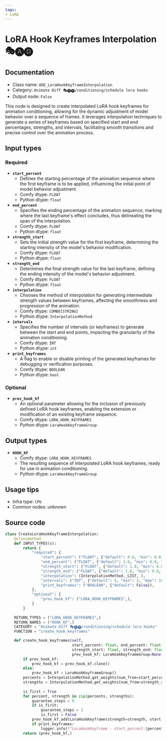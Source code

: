 ```yaml
---
tags:
- LoRA
---
```


# LoRA Hook Keyframes Interpolation 🎭🅐🅓
## Documentation
- Class name: `ADE_LoraHookKeyframeInterpolation`
- Category: `Animate Diff 🎭🅐🅓/conditioning/schedule lora hooks`
- Output node: `False`

This node is designed to create interpolated LoRA hook keyframes for animation conditioning, allowing for the dynamic adjustment of model behavior over a sequence of frames. It leverages interpolation techniques to generate a series of keyframes based on specified start and end percentages, strengths, and intervals, facilitating smooth transitions and precise control over the animation process.
## Input types
### Required
- **`start_percent`**
    - Defines the starting percentage of the animation sequence where the first keyframe is to be applied, influencing the initial point of model behavior adjustment.
    - Comfy dtype: `FLOAT`
    - Python dtype: `float`
- **`end_percent`**
    - Specifies the ending percentage of the animation sequence, marking where the last keyframe's effect concludes, thus delineating the span of the interpolation.
    - Comfy dtype: `FLOAT`
    - Python dtype: `float`
- **`strength_start`**
    - Sets the initial strength value for the first keyframe, determining the starting intensity of the model's behavior modification.
    - Comfy dtype: `FLOAT`
    - Python dtype: `float`
- **`strength_end`**
    - Determines the final strength value for the last keyframe, defining the ending intensity of the model's behavior adjustment.
    - Comfy dtype: `FLOAT`
    - Python dtype: `float`
- **`interpolation`**
    - Chooses the method of interpolation for generating intermediate strength values between keyframes, affecting the smoothness and progression of the animation.
    - Comfy dtype: `COMBO[STRING]`
    - Python dtype: `InterpolationMethod`
- **`intervals`**
    - Specifies the number of intervals (or keyframes) to generate between the start and end points, impacting the granularity of the animation conditioning.
    - Comfy dtype: `INT`
    - Python dtype: `int`
- **`print_keyframes`**
    - A flag to enable or disable printing of the generated keyframes for debugging or verification purposes.
    - Comfy dtype: `BOOLEAN`
    - Python dtype: `bool`
### Optional
- **`prev_hook_kf`**
    - An optional parameter allowing for the inclusion of previously defined LoRA hook keyframes, enabling the extension or modification of an existing keyframe sequence.
    - Comfy dtype: `LORA_HOOK_KEYFRAMES`
    - Python dtype: `LoraHookKeyframeGroup`
## Output types
- **`HOOK_KF`**
    - Comfy dtype: `LORA_HOOK_KEYFRAMES`
    - The resulting sequence of interpolated LoRA hook keyframes, ready for use in animation conditioning.
    - Python dtype: `LoraHookKeyframeGroup`
## Usage tips
- Infra type: `CPU`
- Common nodes: unknown


## Source code
```python
class CreateLoraHookKeyframeInterpolation:
    @classmethod
    def INPUT_TYPES(s):
        return {
            "required": {
                "start_percent": ("FLOAT", {"default": 0.0, "min": 0.0, "max": 1.0, "step": 0.001}),
                "end_percent": ("FLOAT", {"default": 1.0, "min": 0.0, "max": 1.0, "step": 0.001}),
                "strength_start": ("FLOAT", {"default": 1.0, "min": 0.0, "max": 10.0, "step": 0.001}, ),
                "strength_end": ("FLOAT", {"default": 1.0, "min": 0.0, "max": 10.0, "step": 0.001}, ),
                "interpolation": (InterpolationMethod._LIST, ),
                "intervals": ("INT", {"default": 5, "min": 2, "max": 100, "step": 1}),
                "print_keyframes": ("BOOLEAN", {"default": False}),
            },
            "optional": {
                "prev_hook_kf": ("LORA_HOOK_KEYFRAMES",),
            }
        }
    
    RETURN_TYPES = ("LORA_HOOK_KEYFRAMES",)
    RETURN_NAMES = ("HOOK_KF",)
    CATEGORY = "Animate Diff 🎭🅐🅓/conditioning/schedule lora hooks"
    FUNCTION = "create_hook_keyframes"

    def create_hook_keyframes(self,
                              start_percent: float, end_percent: float,
                              strength_start: float, strength_end: float, interpolation: str, intervals: int,
                              prev_hook_kf: LoraHookKeyframeGroup=None, print_keyframes=False):
        if prev_hook_kf:
            prev_hook_kf = prev_hook_kf.clone()
        else:
            prev_hook_kf = LoraHookKeyframeGroup()
        percents = InterpolationMethod.get_weights(num_from=start_percent, num_to=end_percent, length=intervals, method=InterpolationMethod.LINEAR)
        strengths = InterpolationMethod.get_weights(num_from=strength_start, num_to=strength_end, length=intervals, method=interpolation)
        
        is_first = True
        for percent, strength in zip(percents, strengths):
            guarantee_steps = 0
            if is_first:
                guarantee_steps = 1
                is_first = False
            prev_hook_kf.add(LoraHookKeyframe(strength=strength, start_percent=percent, guarantee_steps=guarantee_steps))
            if print_keyframes:
                logger.info(f"LoraHookKeyframe - start_percent:{percent} = {strength}")
        return (prev_hook_kf,)

```
